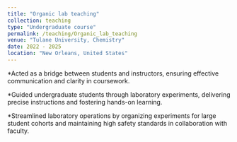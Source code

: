 ```yaml
---
title: "Organic lab teaching"
collection: teaching
type: "Undergraduate course"
permalink: /teaching/Organic_lab_teaching
venue: "Tulane University, Chemistry"
date: 2022 - 2025
location: "New Orleans, United States"
---
```


*Acted as a bridge between students and instructors, ensuring effective communication and clarity in coursework.

*Guided undergraduate students through laboratory experiments, delivering precise instructions and fostering hands-on learning.

*Streamlined laboratory operations by organizing experiments for large student cohorts and maintaining high safety standards in collaboration with faculty.
